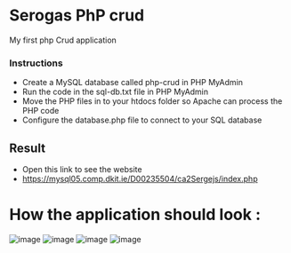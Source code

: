 # Serogas PhP crud

 My first php Crud application 
### Instructions
* Create a MySQL database called php-crud in PHP MyAdmin
* Run the code in the sql-db.txt file in PHP MyAdmin
* Move the PHP files in to your htdocs folder so Apache can process the PHP code
* Configure the database.php file to connect to your SQL database
## Result
* Open this link to see the website
* https://mysql05.comp.dkit.ie/D00235504/ca2Sergejs/index.php
 # How the application should look :
 ![image](https://user-images.githubusercontent.com/94534715/158634839-b8ddd577-ff18-4dcb-baaf-7de00916f190.png)
 ![image](https://user-images.githubusercontent.com/94534715/158634951-1da5f233-92bb-4585-a3ca-8792765ebb28.png)
 ![image](https://user-images.githubusercontent.com/94534715/158634685-0628ccad-ef48-41ce-b82a-292ad521ab59.png)
 ![image](https://user-images.githubusercontent.com/94534715/158635048-cebbb916-ab75-4008-84de-61c0d124c5f1.png)





